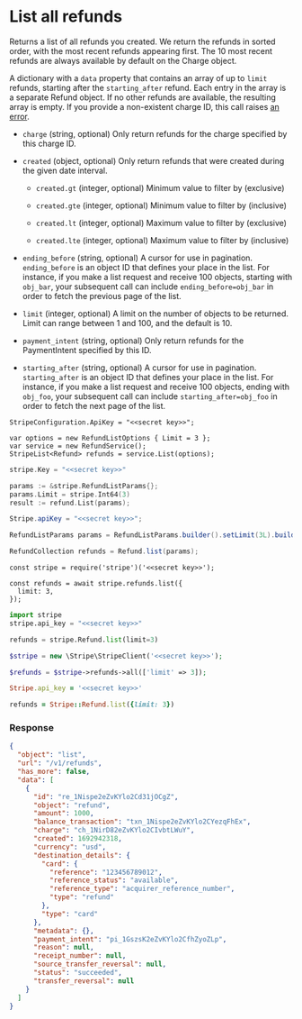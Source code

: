 # List all refunds

Returns a list of all refunds you created. We return the refunds in sorted order, with the most recent refunds appearing first. The 10 most recent refunds are always available by default on the Charge object.

A dictionary with a `data` property that contains an array of up to `limit` refunds, starting after the `starting_after` refund. Each entry in the array is a separate Refund object. If no other refunds are available, the resulting array is empty. If you provide a non-existent charge ID, this call raises [an error](#errors).

- `charge` (string, optional)
  Only return refunds for the charge specified by this charge ID.

- `created` (object, optional)
  Only return refunds that were created during the given date interval.

  - `created.gt` (integer, optional)
    Minimum value to filter by (exclusive)

  - `created.gte` (integer, optional)
    Minimum value to filter by (inclusive)

  - `created.lt` (integer, optional)
    Maximum value to filter by (exclusive)

  - `created.lte` (integer, optional)
    Maximum value to filter by (inclusive)

- `ending_before` (string, optional)
  A cursor for use in pagination. `ending_before` is an object ID that defines your place in the list. For instance, if you make a list request and receive 100 objects, starting with `obj_bar`, your subsequent call can include `ending_before=obj_bar` in order to fetch the previous page of the list.

- `limit` (integer, optional)
  A limit on the number of objects to be returned. Limit can range between 1 and 100, and the default is 10.

- `payment_intent` (string, optional)
  Only return refunds for the PaymentIntent specified by this ID.

- `starting_after` (string, optional)
  A cursor for use in pagination. `starting_after` is an object ID that defines your place in the list. For instance, if you make a list request and receive 100 objects, ending with `obj_foo`, your subsequent call can include `starting_after=obj_foo` in order to fetch the next page of the list.

```dotnet
StripeConfiguration.ApiKey = "<<secret key>>";

var options = new RefundListOptions { Limit = 3 };
var service = new RefundService();
StripeList<Refund> refunds = service.List(options);
```

```go
stripe.Key = "<<secret key>>"

params := &stripe.RefundListParams{};
params.Limit = stripe.Int64(3)
result := refund.List(params);
```

```java
Stripe.apiKey = "<<secret key>>";

RefundListParams params = RefundListParams.builder().setLimit(3L).build();

RefundCollection refunds = Refund.list(params);
```

```node
const stripe = require('stripe')('<<secret key>>');

const refunds = await stripe.refunds.list({
  limit: 3,
});
```

```python
import stripe
stripe.api_key = "<<secret key>>"

refunds = stripe.Refund.list(limit=3)
```

```php
$stripe = new \Stripe\StripeClient('<<secret key>>');

$refunds = $stripe->refunds->all(['limit' => 3]);
```

```ruby
Stripe.api_key = '<<secret key>>'

refunds = Stripe::Refund.list({limit: 3})
```

### Response

```json
{
  "object": "list",
  "url": "/v1/refunds",
  "has_more": false,
  "data": [
    {
      "id": "re_1Nispe2eZvKYlo2Cd31jOCgZ",
      "object": "refund",
      "amount": 1000,
      "balance_transaction": "txn_1Nispe2eZvKYlo2CYezqFhEx",
      "charge": "ch_1NirD82eZvKYlo2CIvbtLWuY",
      "created": 1692942318,
      "currency": "usd",
      "destination_details": {
        "card": {
          "reference": "123456789012",
          "reference_status": "available",
          "reference_type": "acquirer_reference_number",
          "type": "refund"
        },
        "type": "card"
      },
      "metadata": {},
      "payment_intent": "pi_1GszsK2eZvKYlo2CfhZyoZLp",
      "reason": null,
      "receipt_number": null,
      "source_transfer_reversal": null,
      "status": "succeeded",
      "transfer_reversal": null
    }
  ]
}
```